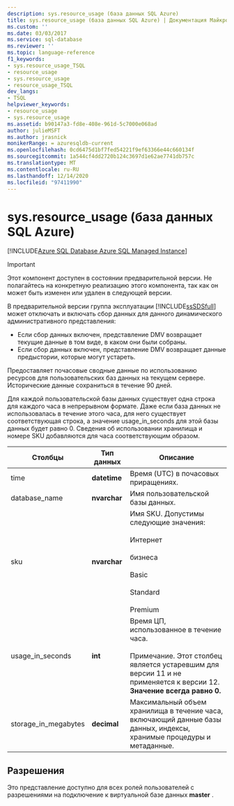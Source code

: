 ```yaml
---
description: sys.resource_usage (база данных SQL Azure)
title: sys.resource_usage (база данных SQL Azure) | Документация Майкрософт
ms.custom: ''
ms.date: 03/03/2017
ms.service: sql-database
ms.reviewer: ''
ms.topic: language-reference
f1_keywords:
- sys.resource_usage_TSQL
- resource_usage
- sys.resource_usage
- resource_usage_TSQL
dev_langs:
- TSQL
helpviewer_keywords:
- resource_usage
- sys.resource_usage
ms.assetid: b90147a3-fd8e-408e-961d-5c7000e068ad
author: julieMSFT
ms.author: jrasnick
monikerRange: = azuresqldb-current
ms.openlocfilehash: 0cd6475d1bf7fed54221f9ef63366e44c660134f
ms.sourcegitcommit: 1a544cf4dd2720b124c3697d1e62ae7741db757c
ms.translationtype: MT
ms.contentlocale: ru-RU
ms.lasthandoff: 12/14/2020
ms.locfileid: "97411990"
---
```

# <a name="sysresource_usage-azure-sql-database"></a>sys.resource_usage (база данных SQL Azure)
[!INCLUDE[Azure SQL Database Azure SQL Managed Instance](../../includes/applies-to-version/asdb-asdbmi.md)]

    
> [!IMPORTANT]
>  Этот компонент доступен в состоянии предварительной версии. Не полагайтесь на конкретную реализацию этого компонента, так как он может быть изменен или удален в следующей версии.  
> 
>  В предварительной версии группа эксплуатации [!INCLUDE[ssSDSfull](../../includes/sssdsfull-md.md)] может отключать и включать сбор данных для данного динамического административного представления:  
> 
>  -   Если сбор данных включен, представление DMV возвращает текущие данные в том виде, в каком они были собраны.  
> -   Если сбор данных включен, представление DMV возвращает данные предыстории, которые могут устареть.  
  
 Предоставляет почасовые сводные данные по использованию ресурсов для пользовательских баз данных на текущем сервере. Исторические данные сохраниться в течение 90 дней.  
  
 Для каждой пользовательской базы данных существует одна строка для каждого часа в непрерывном формате. Даже если база данных не использовалась в течение этого часа, для него существует соответствующая строка, а значение usage_in_seconds для этой базы данных будет равно 0. Сведения об использовании хранилища и номере SKU добавляются для часа соответствующим образом.  
  
|Столбцы|Тип данных|Описание|  
|-------------|---------------|-----------------|  
|time|**datetime**|Время (UTC) в почасовых приращениях.|  
|database_name|**nvarchar**|Имя пользовательской базы данных.|  
|sku|**nvarchar**|Имя SKU. Допустимы следующие значения:<br /><br /> Интернет<br /><br /> бизнеса<br /><br /> Basic<br /><br /> Standard<br /><br /> Premium|  
|usage_in_seconds|**int**|Время ЦП, использованное в течение часа.<br /><br /> Примечание. Этот столбец является устаревшим для версии 11 и не применяется к версии 12. **Значение всегда равно 0.**|  
|storage_in_megabytes|**decimal**|Максимальный объем хранилища в течение часа, включающий данные базы данных, индексы, хранимые процедуры и метаданные.|  
  
## <a name="permissions"></a>Разрешения  
 Это представление доступно для всех ролей пользователей с разрешениями на подключение к виртуальной базе данных **master** .  
  
  

